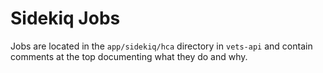# Sidekiq Jobs

Jobs are located in the `app/sidekiq/hca` directory in `vets-api` and contain comments at the top documenting what they do and why.
